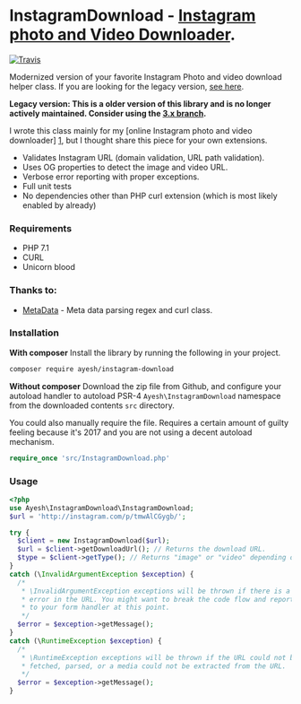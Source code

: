 # InstagramDownload - [Instagram photo and Video Downloader](https://downloadgram.com).

[![Travis](https://travis-ci.org/Ayesh/InstagramDownload.svg?branch=2.x&style=flat-square)](https://travis-ci.org/Ayesh/InstagramDownload)

Modernized version of your favorite Instagram Photo and video download helper class. If you are looking for the legacy version, [see here](https://github.com/Ayesh/InstagramDownload/tree/1.0).

**Legacy version: This is a older version of this library and is no longer actively maintained. Consider using the [3.x branch](https://github.com/Ayesh/InstagramDownload/tree/3.x).**

I wrote this class mainly for my [online Instagram photo and video downloader] [1], but I thought share this piece for your own extensions.

  - Validates Instagram URL (domain validation, URL path validation).
  - Uses OG properties to detect the image and video URL.
  - Verbose error reporting with proper exceptions.
  - Full unit tests
  - No dependencies other than PHP curl extension (which is most likely enabled by already)
  

### Requirements
* PHP 7.1
* CURL
* Unicorn blood


### Thanks to:
* [MetaData][2] - Meta data parsing regex and curl class.

### Installation

**With composer**
Install the library by running the following in your project. 
```bash
composer require ayesh/instagram-download
```
**Without composer**
Download the zip file from Github, and configure your autoload handler to autoload PSR-4 `Ayesh\InstagramDownload` namespace from the downloaded contents `src` directory. 

You could also manually require the file. Requires a certain amount of guilty feeling because it's 2017 and you are not using a decent autoload mechanism. 

```php 
require_once 'src/InstagramDownload.php'
```

### Usage
```php
<?php
use Ayesh\InstagramDownload\InstagramDownload;
$url = 'http://instagram.com/p/tmwAlCGygb/';

try {
  $client = new InstagramDownload($url);
  $url = $client->getDownloadUrl(); // Returns the download URL.
  $type = $client->getType(); // Returns "image" or "video" depending on the media type.
}
catch (\InvalidArgumentException $exception) {
  /*
   * \InvalidArgumentException exceptions will be thrown if there is a validation 
   * error in the URL. You might want to break the code flow and report the error 
   * to your form handler at this point.
   */
  $error = $exception->getMessage();
}
catch (\RuntimeException $exception) {
  /*
   * \RuntimeException exceptions will be thrown if the URL could not be 
   * fetched, parsed, or a media could not be extracted from the URL. 
   */
  $error = $exception->getMessage();
}
```


[1]:http://downloadgram.com
[2]:https://github.com/baj84/MetaData


